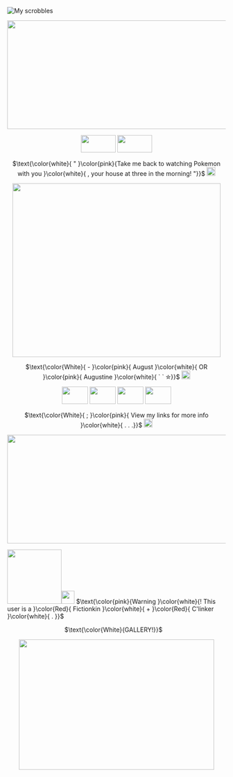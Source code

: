 ![My scrobbles](https://lastfm-recently-played.vercel.app/api?user=LiveLaughAJJ&count=5&width=1000&loved=true&show_user=header)
<p align="center">
  <img width="900" height="250" src="https://64.media.tumblr.com/9569320415673217f040b7b8959f942b/741b4bdb5ff96261-1f/s2048x3072/c7242470d6a2467f663adfe0a9342e33f836bac4.gifv">
   <p align="center">
  <img width="80" height="40" src="https://adriansblinkiecollection.neocities.org/buttons/a7.gif"> <img width="80" height="40" src="https://adriansblinkiecollection.neocities.org/buttons/a109.gif">
  </p>
  <p align="center">
  $\text{\color{white}{ " }\color{pink}{Take me back to watching Pokemon with you }\color{white}{ ,  your house at three in the morning! "}}$ <img width="20" height="20" src="https://pixels.crd.co/assets/images/gallery09/02d6f3ea.gif?v=99d3974e">
  </p>
  <p align="center">
  <img width="480" height="400" src="https://64.media.tumblr.com/ad8e7830d35a1c8104cb184ffff434d7/1ed0677b1cd0e767-f1/s640x960/fa704a4cbb8ee325827d89222170a78348c8bbc4.pnj">
  </p>
   <p align="center">
  $\text{\color{White}{ -  }\color{pink}{ August  }\color{white}{ OR }\color{pink}{ Augustine }\color{white}{ ` ` ✮}}$ <img width="20" height="20" src="https://64.media.tumblr.com/3bb22f67fbd015bc336195416591454f/0abf5b06cadac446-4a/s75x75_c1/499068b9ff3942b4d5b43b48642c3fcda1317e39.gifv">
       </p>
  <p align="center">
  <img width="60" height="40" src="https://camo.githubusercontent.com/51d5344ee60882e6b48a413f1e42bf512bdce398472d3e86f9e83a03f28fa6f1/68747470733a2f2f692e696d6775722e636f6d2f454f38724243392e706e67"> <img width="60" height="40" src="https://camo.githubusercontent.com/4c3e9af3d7cc81e23f336b37bc829fd450155ae21249be1a65579f7982dd5ae2/68747470733a2f2f64726976652e676f6f676c652e636f6d2f75633f69643d315f66646e68366445767462547a412d47514a54523373447370697938464d4e37"> <img width="60" height="40" src="https://64.media.tumblr.com/6c1c5d757955eaec24c15d97ad21f428/c3e805a8a16d5604-0b/s100x200/f1d2f9174227d1d5b1e247828cb859ebfdb76610.pnj"> <img width="60" height="40" src="https://y2k.neocities.org/stamps/tumblr_pbl4whs7Xl1wlxvjlo7_100.gif">
  <p align="center">
  $\text{\color{White}{     ;  }\color{pink}{ View my links for more info }\color{white}{ . . .}}$ <img width="20" height="20" src="https://pixels.crd.co/assets/images/gallery65/a5968629.gif?v=99d3974e">
  <p align="center">
  <img width="900" height="250" src="https://64.media.tumblr.com/9569320415673217f040b7b8959f942b/741b4bdb5ff96261-1f/s2048x3072/c7242470d6a2467f663adfe0a9342e33f836bac4.gifv">
 <p align="left">
<img width="125" height="125" src="https://64.media.tumblr.com/d0bfa7148a6d64618e195ed9abadef5b/668d3fe8304f9427-ee/s100x200/2a7096b818c93ef962e8de4ae321e2c07749699f.gifv"><img width="30" height="30" src="https://xyz.crd.co/assets/images/gallery12/e60f9a14.gif?v=de6feabd"> $\text{\color{pink}{Warning   }\color{white}{! This user is a  }\color{Red}{ Fictionkin }\color{white}{ + }\color{Red}{ C'linker }\color{white}{ . }}$
</p>
 <p align="center">
  $\text{\color{White}{GALLERY!}}$ <img width="10" height="10" src="https://i.ibb.co/tJ4zpgm/IMG-5001.gif">
   <p align="center"> 
  <img width="450" height="300" src="https://i.ibb.co/68VNPNs/Screenshot-2024-11-15-163223.png">
  
